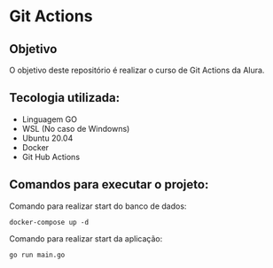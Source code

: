 # Git Actions

## Objetivo

O objetivo deste repositório é realizar o curso de Git Actions da Alura. 

## Tecologia utilizada:

- Linguagem GO
- WSL (No caso de Windowns)
- Ubuntu 20.04
- Docker
- Git Hub Actions

## Comandos para executar o projeto:

Comando para realizar start do banco de dados:

    docker-compose up -d

Comando para realizar start da aplicação: 

    go run main.go 

